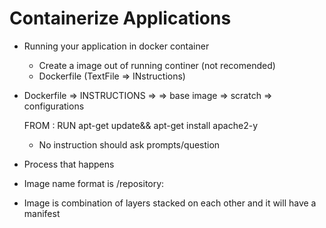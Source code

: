 # Containerize Applications

* Running your application in docker container
    * Create a image out of running continer (not recomended)
    * Dockerfile  (TextFile => INstructions)

* Dockerfile
   => INSTRUCTIONS
      =>
   => base image
       => scratch
   => configurations 

   FROM <baseimage>:<tag>
   RUN apt-get update&& apt-get install apache2-y

   * No instruction should ask prompts/question

* Process that happens

* Image name format is <registryname>/repository:<imagetag>


* Image is combination of layers stacked on each other and it will have a manifest




